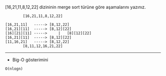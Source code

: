 [16,21,11,8,12,22] dizininin merge sort türüne göre aşamalarını yazınız.


```
		[16,21,11,8,12,22]
     
[16,21,11]   ----->	[8,12,22]
[16,21][11]  ----->	[8,12][22]
[16][21][11] ----->		|	[8][12][22]
[16,21][11]  ----->	[8,12][22]
[11,16,21]	 ----->	[8,12,22]
		[8,11,12,16,21,22]
```

___





* Big-O gösterimini 

```
O(nlogn)
```